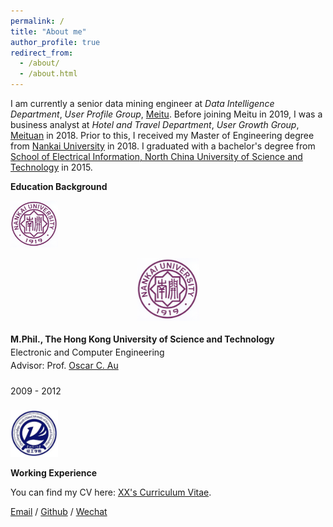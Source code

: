 ```yaml
---
permalink: /
title: "About me"
author_profile: true
redirect_from: 
  - /about/
  - /about.html
---
```


I am currently a senior data mining engineer at *Data Intelligence Department*, *User Profile Group*, [Meitu](https://www.meitu.com/en). Before joining Meitu in 2019, I was a business analyst at *Hotel and Travel Department*, *User Growth Group*, [Meituan](https://www.meituan.com/en-US/about-us) in 2018. Prior to this, I received my Master of Engineering degree from [Nankai University](https://www.nankai.edu.cn/) in 2018. I graduated with a bachelor's degree from [School of Electrical Information, North China University of Science and Technology](https://www.qgxy.cn/index.html) in 2015.


**Education Background**
                                                                           
<left><img src="/images/nankai.jpg" alt="nankai" width="15%"/></left>          

<tr class="wsite-multicol-tr">
															<td class="wsite-multicol-col" style="padding-left:15px; padding-right:15px; padding-top:0; padding-bottom:0" height="120" width="16%">
															<p align="center" style="line-height: 150%">
															<img border="0" src="/images/nankai.jpg" width="100" height="100"></td>
															<td class="wsite-multicol-col" style="padding-left:15px; padding-right:15px; padding-top:0; padding-bottom:0" height="120" width="66%">
															<p style="line-height: 150%; margin-top: 14px; margin-bottom: 20px">
															<b>M.Phil., The Hong Kong University of Science and Technology</b><br>
															Electronic and Computer Engineering<br>
															Advisor: Prof.
															<a href="https://scholar.google.com/citations?user=OS0ovwYAAAAJ&hl=en">Oscar C. Au</a></td>
															<td class="wsite-multicol-col" style="padding-left:15px; padding-right:15px; padding-top:0; padding-bottom:0" height="120" width="18%">
															<p style="line-height: 150%; margin-top: 14px; margin-bottom: 20px">
															2009 - 2012</p></td>
														</tr>



<left><img src="/images/qinggong.jpg" alt="nankai" width="15%"/></left>


**Working Experience**




You can find my CV here: [XX's Curriculum Vitae](../assets/Curriculum_Vitae.pdf).

[Email](mailto:XX@stu.pku.edu.cn) / [Github](https://github.com/QiuDi233) / [Wechat](../images/wechat.jpg) 
